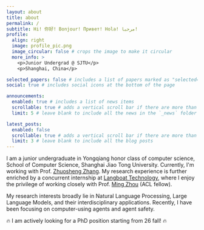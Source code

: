 ```yaml
---
layout: about
title: about
permalink: /
subtitle: Hi! 你好! Bonjour! Привет! Hola! مرحبا!
profile:
  align: right
  image: profile_pic.png
  image_circular: false # crops the image to make it circular
  more_info: >
    <p>Junior Undergrad @ SJTU</p>
    <p>Shanghai, China</p>

selected_papers: false # includes a list of papers marked as "selected={true}"
social: true # includes social icons at the bottom of the page

announcements:
  enabled: true # includes a list of news items
  scrollable: true # adds a vertical scroll bar if there are more than 3 news items
  limit: 5 # leave blank to include all the news in the `_news` folder

latest_posts:
  enabled: false
  scrollable: true # adds a vertical scroll bar if there are more than 3 new posts items
  limit: 3 # leave blank to include all the blog posts
---
```

I am a junior undergraduate in Yongqiang honor class of computer science, School of Computer Science, Shanghai Jiao Tong University. Currently, I'm working with Prof. [Zhuosheng Zhang](https://bcmi.sjtu.edu.cn/~zhangzs/). My research experience is further enriched by a concurrent internship at [Langboat Technology](https://www.langboat.com/en), where I enjoy the privilege of working closely with Prof. [Ming Zhou](https://scholar.google.co.jp/citations?user=a0w5c0gAAAAJ&hl=en) (ACL fellow).

My research interests broadly lie in Natural Language Processing, Large Language Models, and their interdisciplinary applications. Recently, I have been focusing on computer-using agents and agent safety.

🔥 I am actively looking for a PhD position starting from 26 fall! 🔥 
